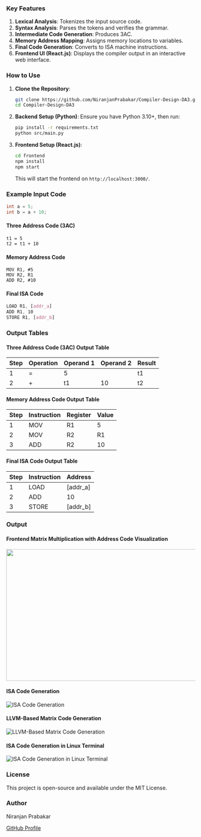 ### Key Features

1. **Lexical Analysis**: Tokenizes the input source code.
2. **Syntax Analysis**: Parses the tokens and verifies the grammar.
3. **Intermediate Code Generation**: Produces 3AC.
4. **Memory Address Mapping**: Assigns memory locations to variables.
5. **Final Code Generation**: Converts to ISA machine instructions.
6. **Frontend UI (React.js)**: Displays the compiler output in an interactive web interface.

### How to Use

1. **Clone the Repository**:
    ```bash
    git clone https://github.com/NiranjanPrabakar/Compiler-Design-DA3.git
    cd Compiler-Design-DA3
    ```

2. **Backend Setup (Python)**:
    Ensure you have Python 3.10+, then run:
    ```bash
    pip install -r requirements.txt
    python src/main.py
    ```

3. **Frontend Setup (React.js)**:
    ```bash
    cd frontend
    npm install
    npm start
    ```
    This will start the frontend on `http://localhost:3000/`.

### Example Input Code

```c
int a = 5;
int b = a + 10;
```

#### Three Address Code (3AC)
```
t1 = 5
t2 = t1 + 10
```

#### Memory Address Code
```
MOV R1, #5
MOV R2, R1
ADD R2, #10
```

#### Final ISA Code
```css
LOAD R1, [addr_a]
ADD R1, 10
STORE R1, [addr_b]
```

### Output Tables

#### Three Address Code (3AC) Output Table

| Step | Operation | Operand 1 | Operand 2 | Result |
|------|-----------|-----------|-----------|--------|
| 1    | =         | 5         |           | t1     |
| 2    | +         | t1        | 10        | t2     |

#### Memory Address Code Output Table

| Step | Instruction | Register | Value |
|------|-------------|----------|-------|
| 1    | MOV         | R1       | 5     |
| 2    | MOV         | R2       | R1    |
| 3    | ADD         | R2       | 10    |

#### Final ISA Code Output Table

| Step | Instruction | Address  |
|------|-------------|----------|
| 1    | LOAD        | [addr_a] |
| 2    | ADD         | 10       |
| 3    | STORE       | [addr_b] |

### Output

#### Frontend Matrix Multiplication with Address Code Visualization
<img src="https://github.com/user-attachments/assets/c660066d-662d-46c1-ab33-5dfda6649dba" align="center" height="350" width="600"/>

#### ISA Code Generation
![ISA Code Generation](https://github.com/user-attachments/assets/acee0164-d905-45ee-a210-48c9953f90f4)

#### LLVM-Based Matrix Code Generation
![LLVM-Based Matrix Code Generation](https://github.com/user-attachments/assets/2680831e-b7d8-424b-921b-b2d540e25460)

#### ISA Code Generation in Linux Terminal
![ISA Code Generation in Linux Terminal](https://github.com/user-attachments/assets/6303203c-ce87-482a-8a56-25f620d3d254)

### License
This project is open-source and available under the MIT License.

### Author
Niranjan Prabakar

[GitHub Profile](https://github.com/NiranjanPrabakar)
